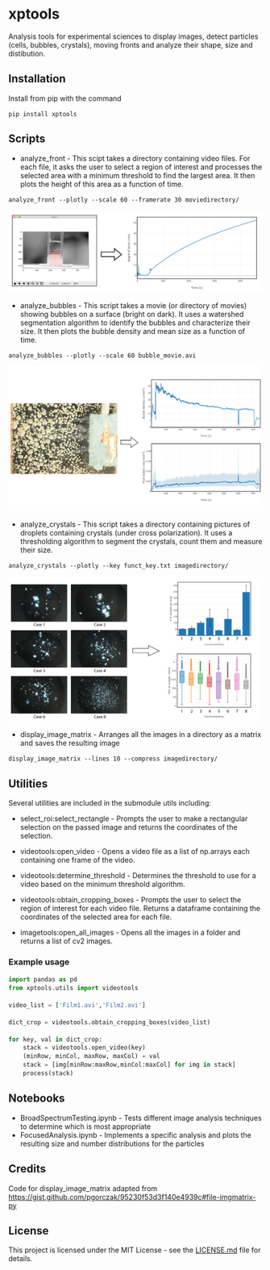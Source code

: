 # xptools

Analysis tools for experimental sciences to display images, detect particles (cells, bubbles, crystals), moving fronts and analyze their shape, size and distibution.

## Installation

Install from pip with the command

```
pip install xptools
```

## Scripts

- analyze_front - This scipt takes a directory containing video files. For each file, it asks the user to select a region of interest
and processes the selected area with a minimum threshold to find the largest area. It then plots the height of this area as
a function of time.

```
analyze_front --plotly --scale 60 --framerate 30 moviedirectory/
```

![screenshot](docs/screenshots/analyze_front_ex-01.jpg)

- analyze_bubbles - This script takes a movie (or directory of movies) showing bubbles on a surface (bright on dark). It uses a watershed segmentation algorithm to identify the bubbles and characterize their size. It then plots the bubble density and mean size as a function of time.

```
analyze_bubbles --plotly --scale 60 bubble_movie.avi
```

![screenshot](docs/screenshots/analyze_bubbles_ex-01.jpg)

- analyze_crystals - This script takes a directory containing pictures of droplets containing crystals (under cross polarization). It uses a thresholding algorithm to segment the crystals, count them and measure their size.

```
analyze_crystals --plotly --key funct_key.txt imagedirectory/
```

![screenshot](docs/screenshots/analyze_crystals_ex-01.jpg)

- display_image_matrix - Arranges all the images in a directory as a matrix and saves the resulting image

```
display_image_matrix --lines 10 --compress imagedirectory/
```

## Utilities

Several utilities are included in the submodule utils including:

- select_roi:select_rectangle - Prompts the user to make a rectangular selection on the passed image and returns the coordinates of the selection.

- videotools:open_video - Opens a video file as a list of np.arrays each containing one frame of the video.

- videotools:determine_threshold - Determines the threshold to use for a video based on the minimum threshold algorithm.

- videotools:obtain_cropping_boxes - Prompts the user to select the region of interest for each video file. Returns a dataframe containing the coordinates of the selected area for each file.

- imagetools:open_all_images - Opens all the images in a folder and returns a list of cv2 images.

### Example usage

```python
import pandas as pd
from xptools.utils import videotools

video_list = ['Film1.avi','Film2.avi']

dict_crop = videotools.obtain_cropping_boxes(video_list)

for key, val in dict_crop:
    stack = videotools.open_video(key)
    (minRow, minCol, maxRow, maxCol) = val
    stack = [img[minRow:maxRow,minCol:maxCol] for img in stack]
    process(stack)
```

## Notebooks

- BroadSpectrumTesting.ipynb - Tests different image analysis techniques to determine which is most appropriate
- FocusedAnalysis.ipynb - Implements a specific analysis and plots the resulting size and number distributions for the particles

## Credits

Code for display_image_matrix adapted from https://gist.github.com/pgorczak/95230f53d3f140e4939c#file-imgmatrix-py

## License

This project is licensed under the MIT License - see the [LICENSE.md](LICENSE.md) file for details.
